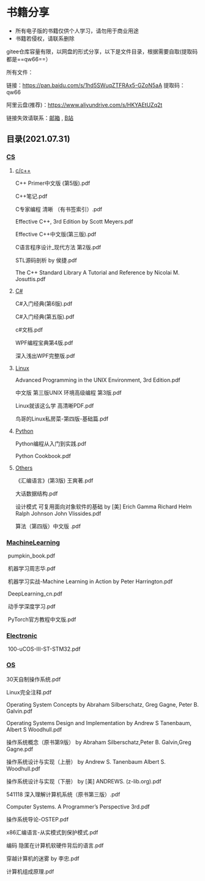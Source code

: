 # 书籍分享



* 所有电子版的书籍仅供个人学习，请勿用于商业用途
* 书籍若侵权，请联系删除





gitee仓库容量有限，以网盘的形式分享，以下是文件目录，根据需要自取(提取码都是==qw66==）

所有文件：

链接：https://pan.baidu.com/s/1hd5SWuqZTFRAx5-GZoN5aA 
提取码：qw66 

阿里云盘(推荐)：https://www.aliyundrive.com/s/HKYAEtUZq2t

链接失效请联系：[邮箱](kinvy66@163.com) ,  [B站](https://space.bilibili.com/109199717)

## 目录(2021.07.31)

### [CS](https://pan.baidu.com/s/1z7ZjGspiYb20-yB8TYN8jg)

1. [c/c++](https://pan.baidu.com/s/1knG8InoVhlBkwwEgk6Scdg)

   C++ Primer中文版 (第5版).pdf

   C++笔记.pdf

   C专家编程 清晰 （有书签索引）.pdf

   Effective C++, 3rd Edition by Scott Meyers.pdf

   Effective C++中文版(第三版).pdf

   C语言程序设计_现代方法 第2版.pdf

   STL源码剖析 by 侯捷.pdf

   The C++ Standard Library A Tutorial and Reference by Nicolai M. Josuttis.pdf

2. [C#](https://pan.baidu.com/s/1mnXmBz-9Yl9foXEHU5O6IQ)

   C#入门经典(第6版).pdf

   C#入门经典(第五版).pdf

   c#文档.pdf

   WPF编程宝典第4版.pdf

   深入浅出WPF完整版.pdf

3. [Linux](https://pan.baidu.com/s/10C1hVhAAcE-hGkxLwAqfBQ)

   Advanced Programming in the UNIX Environment, 3rd Edition.pdf

   中文版 第三版UNIX 环境高级编程 第3版.pdf

   Linux就该这么学 高清晰PDF.pdf

   鸟哥的Linux私房菜-第四版-基础篇.pdf

4. [Python](https://pan.baidu.com/s/1-4Owu-rLbC49yqpvQw0jkA)

   Python编程从入门到实践.pdf

   Python Cookbook.pdf

5. [Others](https://pan.baidu.com/s/1mjLWOoVDiLEnyhZvCcfy_w)

   《汇编语言》(第3版) 王爽著.pdf

   大话数据结构.pdf

   设计模式 可复用面向对象软件的基础 by [美] Erich Gamma Richard Helm Ralph Johnson John Vlissides.pdf
   
   算法（第四版）中文版 .pdf

### [MachineLearning](https://pan.baidu.com/s/174UKWjVFMqopa8ziL26-Gw)

​	pumpkin_book.pdf 

​	机器学习周志华.pdf

​	机器学习实战-Machine Learning in Action by Peter Harrington.pdf

​	DeepLearning_cn.pdf

​	动手学深度学习.pdf

​	PyTorch官方教程中文版.pdf



### [Electronic](https://pan.baidu.com/s/12nhhr200vmtqrqCNiFg7nA)

​	100-uCOS-III-ST-STM32.pdf

### [OS](https://pan.baidu.com/s/1JWwchtoEpcOJdpgZYP1dyQ)

30天自制操作系统.pdf

Linux完全注释.pdf

Operating System Concepts by Abraham Silberschatz, Greg Gagne, Peter B. Galvin.pdf

Operating Systems Design and Implementation by Andrew S Tanenbaum, Albert S Woodhull.pdf

操作系统概念（原书第9版） by Abraham Silberschatz,Peter B. Galvin,Greg Gagne.pdf

操作系统设计与实现（上册） by Andrew S. Tanenbaum Albert S. Woodhull.pdf

操作系统设计与实现（下册） by [美] ANDREWS. (z-lib.org).pdf

541118 深入理解计算机系统（原书第三版）.pdf

Computer Systems. A Programmer’s Perspective 3rd.pdf

操作系统导论-OSTEP.pdf

x86汇编语言-从实模式到保护模式.pdf

编码 隐匿在计算机软硬件背后的语言.pdf

穿越计算机的迷雾 by 李忠.pdf

计算机组成原理.pdf

